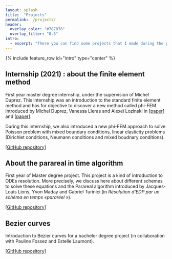 ```yaml
---
layout: splash 
title:  "Projects" 
permalink:  /projects/ 
header:
  overlay_color: "#787878"
  overlay_filter: "0.5"
intro:
  - excerpt: "There you can find some projects that I made during the previous years."
---
```


{% include feature_row id="intro" type="center" %}

## Internship (2021) : about the finite element method

First year master degree internship, under the supervision of Michel Duprez. This internship was an introduction to the standard finite element method and has for objective to discover a new method called phi-FEM introduced by Michel Duprez, Vanessa Lleras and Alexeï Lozinski in \[[paper](https://hal.archives-ouvertes.fr/hal-02521111)] and \[[paper](https://hal.archives-ouvertes.fr/hal-02521042v3)].

During this internship, we also introduced a new phi-FEM approach to solve Poisson problem with mixed boundary conditions, linear elasticity problems (Dirichlet conditions, Neumann conditions and mixed boudnary conditions).

  \[[GitHub repository](https://github.com/KVuillemot/Stage_M1_Phi_FEM)]

## About the parareal in time algorithm

First year of Master degree project. This project is a kind of introduction to ODEs resolution.
More precisely, we discuss here about different schemes to solve these equations and the Parareal algorithm introduced by Jacques-Louis Lions, Yvon Maday and Gabriel Turinici (in *Résolution d'EDP par un schéma en temps «pararéel »*).

  \[[GitHub repository](https://github.com/KVuillemot/Project_M1_Parallelisation_en_temps)]

## Bezier curves

Introduction to Bezier curves for a bachelor degree project (in collaboration with Pauline Fossez and Estelle Laumont).

  \[[GitHub repository](https://github.com/KVuillemot/Projet_L3_Courbes_De_Bezier)]

